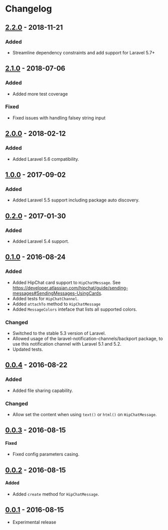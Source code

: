 # Changelog

## [2.2.0](https://github.com/laravel-notification-channels/hipchat/releases/tag/v2.2.0) - 2018-11-21

### Added

- Streamline dependency constraints and add support for Laravel 5.7+

## [2.1.0](https://github.com/laravel-notification-channels/hipchat/releases/tag/v2.1.0) - 2018-07-06

### Added

- Added more test coverage

### Fixed

- Fixed issues with handling falsey string input

## [2.0.0](https://github.com/laravel-notification-channels/hipchat/releases/tag/v2.0.0) - 2018-02-12

### Added

- Added Laravel 5.6 compatibility.

## [1.0.0](https://github.com/laravel-notification-channels/hipchat/releases/tag/1.0.0) - 2017-09-02

### Added

- Added Laravel 5.5 support including package auto discovery.

## [0.2.0](https://github.com/laravel-notification-channels/hipchat/releases/tag/0.2.0) - 2017-01-30

### Added

- Added Laravel 5.4 support.

## [0.1.0](https://github.com/laravel-notification-channels/hipchat/releases/tag/0.1.0) - 2016-08-24

### Added

- Added HipChat card support to `HipChatMessage`. See https://developer.atlassian.com/hipchat/guide/sending-messages#SendingMessages-UsingCards.
- Added tests for `HipChatChannel`.
- Added `attachTo` method to `HipChatMessage`
- Added `MessageColors` inteface that lists all supported colors.

### Changed

- Switched to the stable 5.3 version of Laravel.
- Allowed usage of the laravel-notification-channels/backport package, to use this notification channel with Laravel 5.1 and 5.2.
- Updated tests.

## [0.0.4](https://github.com/laravel-notification-channels/hipchat/releases/tag/0.0.4) - 2016-08-22

### Added

- Added file sharing capability.

### Changed

- Allow set the content when using `text()` or `html()` on `HipChatMessage`. 

## [0.0.3](https://github.com/laravel-notification-channels/hipchat/releases/tag/0.0.3) - 2016-08-15

#### Fixed

- Fixed config parameters casing.

## [0.0.2](https://github.com/laravel-notification-channels/hipchat/releases/tag/0.0.2) - 2016-08-15

#### Added

- Added `create` method for `HipChatMessage`.

## [0.0.1](https://github.com/laravel-notification-channels/hipchat/releases/tag/0.0.1) - 2016-08-15

- Experimental release
